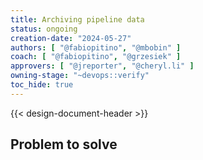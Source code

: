 ```yaml
---
title: Archiving pipeline data
status: ongoing
creation-date: "2024-05-27"
authors: [ "@fabiopitino", "@mbobin" ]
coach: [ "@fabiopitino", "@grzesiek" ]
approvers: [ "@jreporter", "@cheryl.li" ]
owning-stage: "~devops::verify"
toc_hide: true
---
```


<!-- vale gitlab.FutureTense = NO -->
{{< design-document-header >}}

## Problem to solve
